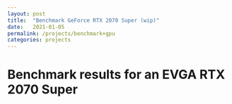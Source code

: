 ```yaml
---
layout: post
title:  "Benchmark GeForce RTX 2070 Super (wip)"
date:   2021-01-05
permalink: /projects/benchmark+gpu
categories: projects
---
```

# Benchmark results for an EVGA RTX 2070 Super